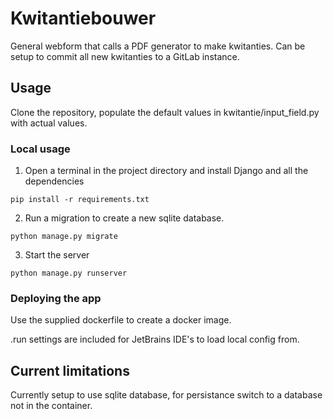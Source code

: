 # Kwitantiebouwer

General webform that calls a PDF generator to make kwitanties. Can be setup to commit all new kwitanties to a GitLab instance.

## Usage
Clone the repository, populate the default values in kwitantie/input_field.py with actual values.

### Local usage

1. Open a terminal in the project directory and install Django and all the dependencies
~~~
pip install -r requirements.txt
~~~
2. Run a migration to create a new sqlite database.
~~~
python manage.py migrate
~~~
3. Start the server
~~~
python manage.py runserver
~~~

### Deploying the app

Use the supplied dockerfile to create a docker image.

.run settings are included for JetBrains IDE's to load local config from.

## Current limitations

Currently setup to use sqlite database, for persistance switch to a database not in the container.
